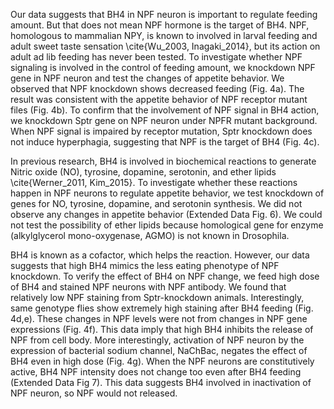 
Our data suggests that BH4 in NPF neuron is important to regulate feeding amount. But that does not mean NPF hormone is the target of BH4. NPF, homologous to mammalian NPY, is known to involved in larval feeding and adult sweet taste sensation \cite{Wu_2003, Inagaki_2014}, but its action on adult ad lib feeding has never been tested. To investigate whether NPF signaling is involved in the control of feeding amount, we knockdown NPF gene in NPF neuron and test the changes of appetite behavior. We observed that NPF knockdown shows decreased feeding (Fig. 4a). The result was consistent with the appetite behavior of NPF receptor mutant files (Fig.  4b). To confirm that the involvement of NPF signal in BH4 action, we knockdown Sptr gene on NPF neuron under NPFR mutant background. When NPF signal is impaired by receptor mutation, Sptr knockdown does not induce hyperphagia, suggesting that NPF is the target of BH4 (Fig. 4c). 

In previous research, BH4 is involved in biochemical reactions to generate Nitric oxide (NO), tyrosine, dopamine, serotonin, and ether lipids \cite{Werner_2011, Kim_2015}. To investigate whether these reactions happen in NPF neurons to regulate appetite behavior, we test knockdown of genes for NO, tyrosine, dopamine, and serotonin synthesis. We did not observe any changes in appetite behavior (Extended Data Fig. 6). We could not test the possibility of ether lipids because homological gene for enzyme (alkylglycerol mono-oxygenase, AGMO) is not known in Drosophila. 

BH4 is known as a cofactor, which helps the reaction. However, our data suggests that high BH4 mimics the less eating phenotype of NPF knockdown. To verify the effect of BH4 on NPF change, we feed high dose of BH4 and stained NPF neurons with NPF antibody. We found that relatively low NPF staining from Sptr-knockdown animals. Interestingly, same genotype flies show extremely high staining after BH4 feeding (Fig. 4d,e). These changes in NPF levels were not from changes in NPF gene expressions (Fig. 4f). This data imply that high BH4 inhibits the release of NPF from cell body. More interestingly, activation of NPF neuron by the expression of bacterial sodium channel, NaChBac, negates the effect of BH4 even in high dose (Fig. 4g). When the NPF neurons are constitutively active, BH4 NPF intensity does not change too even after BH4 feeding (Extended Data Fig 7). This data suggests BH4 involved in inactivation of NPF neuron, so NPF would not released. 
